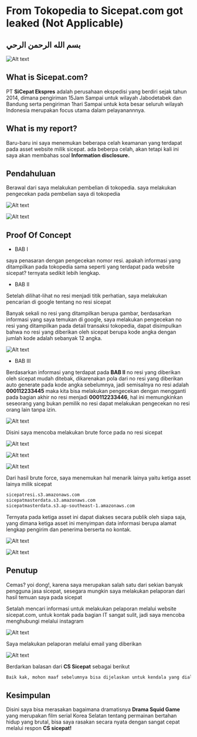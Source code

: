 # From Tokopedia to Sicepat.com got leaked (Not Applicable)

## بسم الله الرحمن الرحي

![Alt text](sicepat-medium/Sicepat.jpg)

## What is Sicepat.com?

PT **SiCepat Ekspres** adalah perusahaan ekspedisi yang berdiri sejak tahun 2014, dimana pengiriman 15Jam Sampai untuk wilayah Jabodetabek dan Bandung serta pengiriman 1hari Sampai untuk kota besar seluruh wilayah Indonesia merupakan focus utama dalam pelayanannnya.

## What is my report?

Baru-baru ini saya menemukan beberapa celah keamanan yang terdapat pada asset website milik sicepat. ada beberpa celah, akan tetapi kali ini saya akan membahas soal **Information disclosure.**

## Pendahuluan

Berawal dari saya melakukan pembelian di tokopedia.
saya melakukan pengecekan pada pembelian saya di tokopedia

![Alt text](sicepat-medium/1.png)


![Alt text](sicepat-medium/2.png)



## Proof Of Concept

- BAB I

saya penasaran dengan pengecekan nomor resi. apakah informasi yang ditampilkan pada tokopedia sama seperti yang terdapat pada website sicepat? ternyata sedikit lebih lengkap.

- BAB II

Setelah dilihat-lihat no resi menjadi titik perhatian, saya melakukan pencarian di google tentang no resi sicepat

Banyak sekali no resi yang ditampilkan berupa gambar, berdasarkan informasi yang saya temukan di google, saya melakukan pengecekan no resi yang ditampilkan pada detail transaksi tokopedia, dapat disimpulkan bahwa no resi yang diberikan oleh sicepat berupa kode angka dengan jumlah kode adalah sebanyak 12 angka.


![Alt text](sicepat-medium/3.png)

- BAB III

Berdasarkan informasi yang terdapat pada **BAB II**
no resi yang diberikan oleh sicepat mudah ditebak, dikarenakan pola dari no resi yang diberikan auto generate pada kode angka sebelumnya, jadi semisalnya no resi adalah **000112233445** maka kita bisa melakukan pengecekan dengan mengganti pada bagian akhir no resi menjadi **000112233446**, hal ini memungkinkan seseorang yang bukan pemilik no resi dapat melakukan pengecekan no resi orang lain tanpa izin.

![Alt text](sicepat-medium/4.png)

Disini saya mencoba melakukan brute force pada no resi sicepat

![Alt text](sicepat-medium/5.png)

![Alt text](sicepat-medium/6.png)

![Alt text](sicepat-medium/7.png)

Dari hasil brute force, saya menemukan hal menarik lainya yaitu ketiga asset lainya milik sicepat

```bash
sicepatresi.s3.amazonaws.com
sicepatmasterdata.s3.amazonaws.com
sicepatmasterdata.s3.ap-southeast-1.amazonaws.com
```
Ternyata pada ketiga asset ini dapat diakses secara publik oleh siapa saja, yang dimana ketiga asset ini menyimpan data informasi berupa alamat lengkap pengirim dan penerima berserta no kontak.

![Alt text](sicepat-medium/8.png)

![Alt text](sicepat-medium/9.png)

## Penutup

Cemas? yoi dong!, karena saya merupakan salah satu dari sekian banyak pengguna jasa sicepat, sesegara mungkin saya melakukan pelaporan dari hasil temuan saya pada sicepat

Setalah mencari informasi untuk melakukan pelaporan melalui website sicepat.com, untuk kontak pada bagian IT sangat sulit, jadi saya mencoba menghubungi melalui instagram

![Alt text](sicepat-medium/ig.png)


Saya melakukan pelaporan melalui email yang diberikan

![Alt text](sicepat-medium/10.png)

Berdarkan balasan dari **CS Sicepat** sebagai berikut

```bash
Baik kak, mohon maaf sebelumnya bisa dijelaskan untuk kendala yang dialami terkait pengiriman paketnya kak? Terima kasih
```
## Kesimpulan
Disini saya bisa merasakan bagaimana dramatisnya **Drama Squid Game** yang merupakan film serial Korea Selatan tentang permainan bertahan hidup yang brutal, bisa saya rasakan secara nyata dengan sangat cepat melalui respon **CS sicepat!**


